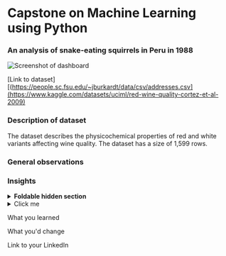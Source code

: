# Capstone on Machine Learning using Python

### An analysis of snake-eating squirrels in Peru in 1988

![Screenshot of dashboard](https://i.imgur.com/UujCjhB.png)

[Link to dataset][(https://people.sc.fsu.edu/~jburkardt/data/csv/addresses.csv](https://www.kaggle.com/datasets/uciml/red-wine-quality-cortez-et-al-2009)

### Description of dataset

The dataset describes the physicochemical properties of red and white variants affecting wine quality. The dataset has a size of 1,599 rows.

### General observations


### Insights

<details>
<summary><b>Foldable hidden section</b></summary>

Any folded content here. It requires an empty line just above it!

</details>


<details>
  <summary>Click me</summary>
  
  ### Heading
  1. Foo
  2. Bar
     * Baz
     * Qux


</details>

What you learned

What you'd change

Link to your LinkedIn
